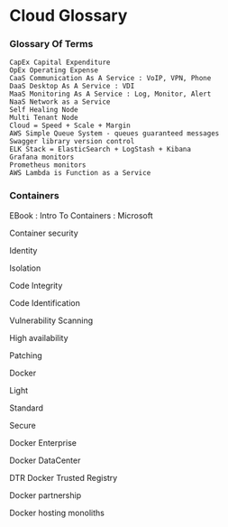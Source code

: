 # Cloud Glossary

### Glossary Of Terms

    CapEx Capital Expenditure
    OpEx Operating Expense
    CaaS Communication As A Service : VoIP, VPN, Phone
    DaaS Desktop As A Service : VDI
    MaaS Monitoring As A Service : Log, Monitor, Alert
    NaaS Network as a Service
    Self Healing Node
    Multi Tenant Node
    Cloud = Speed + Scale + Margin
    AWS Simple Queue System - queues guaranteed messages
    Swagger library version control
    ELK Stack = ElasticSearch + LogStash + Kibana
    Grafana monitors
    Prometheus monitors
    AWS Lambda is Function as a Service

### Containers

EBook : Intro To Containers : Microsoft

Container security

Identity

Isolation

Code Integrity

Code Identification

Vulnerability Scanning

High availability

Patching

Docker

Light

Standard

Secure

Docker Enterprise

Docker DataCenter

DTR Docker Trusted Registry

Docker partnership

Docker hosting monoliths